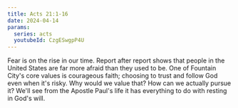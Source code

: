 ```yaml
---
title: Acts 21:1-16
date: 2024-04-14
params:
  series: acts
  youtubeId: CzgESwgpP4U
---
```


Fear is on the rise in our time. Report after report shows that people in the United States are far more afraid than they used to be. One of Fountain City's core values is courageous faith; choosing to trust and follow God even when it's risky. Why would we value that? How can we actually pursue it? We'll see from the Apostle Paul's life it has everything to do with resting in God's will. 
